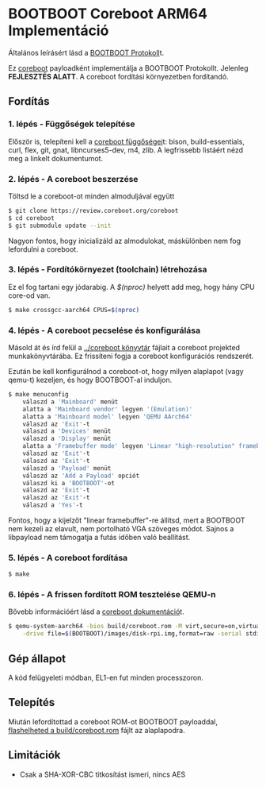BOOTBOOT Coreboot ARM64 Implementáció
=====================================

Általános leírásért lásd a [BOOTBOOT Protokoll](https://gitlab.com/bztsrc/bootboot)t.

Ez [coreboot](https://coreboot.org) payloadként implementálja a BOOTBOOT Protokollt. Jelenleg __FEJLESZTÉS ALATT__.
A coreboot fordítási környezetben fordítandó.

Fordítás
--------

### 1. lépés - Függőségek telepítése

Először is, telepíteni kell a [coreboot függőségei](https://doc.coreboot.org/tutorial/part1.html)t: bison, build-essentials, curl,
flex, git, gnat, libncurses5-dev, m4, zlib. A legfrissebb listáért nézd meg a linkelt dokumentumot.

### 2. lépés - A coreboot beszerzése

Töltsd le a coreboot-ot minden almoduljával együtt
```sh
$ git clone https://review.coreboot.org/coreboot
$ cd coreboot
$ git submodule update --init
```
Nagyon fontos, hogy inicializáld az almodulokat, máskülönben nem fog lefordulni a coreboot.

### 3. lépés - Fordítókörnyezet (toolchain) létrehozása

Ez el fog tartani egy jódarabig. A *$(nproc)* helyett add meg, hogy hány CPU core-od van.
```sh
$ make crossgcc-aarch64 CPUS=$(nproc)
```

### 4. lépés - A coreboot pecselése és konfigurálása

Másold át és írd felül a [../coreboot könyvtár](https://gitlab.com/bztsrc/bootboot/tree/master/coreboot) fájlait a
coreboot projekted munkakönyvtárába. Ez frissíteni fogja a coreboot konfigurációs rendszerét.

Ezután be kell konfigurálnod a coreboot-ot, hogy milyen alaplapot (vagy qemu-t) kezeljen, és hogy BOOTBOOT-al induljon.
```sh
$ make menuconfig
    válaszd a 'Mainboard' menüt
    alatta a 'Mainboard vendor' legyen '(Emulation)'
    alatta a 'Mainboard model' legyen 'QEMU AArch64'
    válaszd az 'Exit'-t
    válaszd a 'Devices' menüt
    válaszd a 'Display' menüt
    alatta a 'Framebuffer mode' legyen 'Linear "high-resolution" framebuffer'
    válaszd az 'Exit'-t
    válaszd az 'Exit'-t
    válaszd a 'Payload' menüt
    válaszd az 'Add a Payload' opciót
    válaszd ki a 'BOOTBOOT'-ot
    válaszd az 'Exit'-t
    válaszd az 'Exit'-t
    válaszd a 'Yes'-t
```
Fontos, hogy a kijelzőt "linear framebuffer"-re állítsd, mert a BOOTBOOT nem kezeli az elavult, nem portolható VGA szöveges
módot. Sajnos a libpayload nem támogatja a futás időben való beállítást.

### 5. lépés - A coreboot fordítása

```sh
$ make
```

### 6. lépés - A frissen fordított ROM tesztelése QEMU-n

Bővebb információért lásd a [coreboot dokumentáció](https://doc.coreboot.org/mainboard/emulation/qemu-aarch64.html)t.
```sh
$ qemu-system-aarch64 -bios build/coreboot.rom -M virt,secure=on,virtualization=on -cpu cortex-a53 -m 1024M \
    -drive file=$(BOOTBOOT)/images/disk-rpi.img,format=raw -serial stdio
```

Gép állapot
-----------

A kód felügyeleti módban, EL1-en fut minden processzoron.

Telepítés
---------

Miután lefordítottad a coreboot ROM-ot BOOTBOOT payloaddal, [flashelheted a build/coreboot.rom](https://doc.coreboot.org/flash_tutorial/index.html)
fájlt az alaplapodra.

Limitációk
----------

 - Csak a SHA-XOR-CBC titkosítást ismeri, nincs AES

